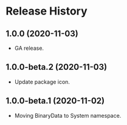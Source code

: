 # Release History

## 1.0.0 (2020-11-03)
- GA release. 

## 1.0.0-beta.2 (2020-11-03)
- Update package icon.

## 1.0.0-beta.1 (2020-11-02)
- Moving BinaryData to System namespace.
